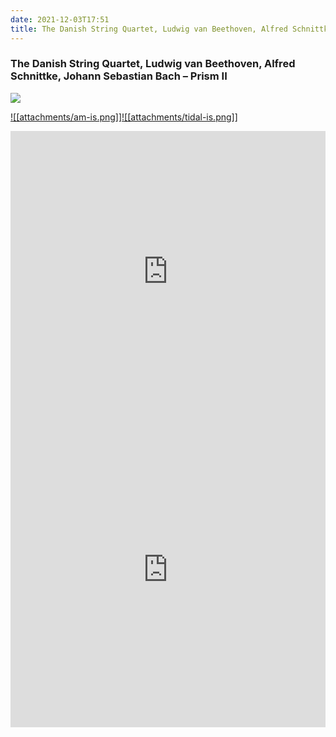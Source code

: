 ```yaml
---
date: 2021-12-03T17:51
title: The Danish String Quartet, Ludwig van Beethoven, Alfred Schnittke, Johann Sebastian Bach – Prism II
---
```

### The Danish String Quartet, Ludwig van Beethoven, Alfred Schnittke, Johann Sebastian Bach – Prism II
[![](https://img.discogs.com/OC5rMR6lXbjG5MjYCkB2S4thNdE=/fit-in/600x543/filters:strip_icc():format(jpeg):mode_rgb():quality(90)/discogs-images/R-14123888-1568291471-9285.jpeg.jpg)][1] 

[1]: https://www.discogs.com/release/14123888
[2]: https://music.apple.com/us/album/1474241330
[3]: https://listen.tidal.com/album/117215662

[![[attachments/am-is.png]]][2][![[attachments/tidal-is.png]]][3]

<iframe allow="autoplay *; encrypted-media *; fullscreen *" frameborder="0" height="450" style="width:100%;max-width:660px;overflow:hidden;background:transparent;" sandbox="allow-forms allow-popups allow-same-origin allow-scripts allow-storage-access-by-user-activation allow-top-navigation-by-user-activation" src="https://embed.music.apple.com/us/album/turn-blue/1474241330"></iframe>
<div style="position: relative; padding-bottom: 100%; height: 0; overflow: hidden; max-width: 100%;"><iframe src="https://embed.tidal.com/albums/117215662?layout=gridify" frameborder= "0" allowfullscreen style="position: absolute; top: 0; left: 0; width: 100%; height: 1px; min-height: 100%; margin: 0 auto;"></iframe></div>
